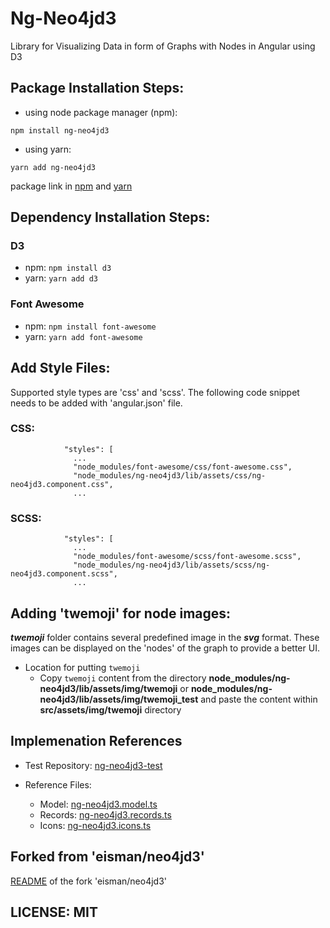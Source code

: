
# Ng-Neo4jd3

Library for Visualizing Data in form of Graphs with Nodes in Angular using D3




## Package Installation Steps:

- using node package manager (npm):
```
npm install ng-neo4jd3
```

- using yarn:
```
yarn add ng-neo4jd3
```

package link in [npm](https://www.npmjs.com/package/ng-neo4jd3) and [yarn](https://yarnpkg.com/package/ng-neo4jd3)




## Dependency Installation Steps:

### D3
 - npm: `npm install d3`
 - yarn: `yarn add d3`

### Font Awesome
 - npm: `npm install font-awesome`
 - yarn: `yarn add font-awesome`




## Add Style Files:

Supported style types are 'css' and 'scss'. The following code snippet needs to be added with 'angular.json' file.

### CSS:
```
            "styles": [
              ...
              "node_modules/font-awesome/css/font-awesome.css",
              "node_modules/ng-neo4jd3/lib/assets/css/ng-neo4jd3.component.css",
              ...
```

### SCSS:
```
            "styles": [
              ...
              "node_modules/font-awesome/scss/font-awesome.scss",
              "node_modules/ng-neo4jd3/lib/assets/scss/ng-neo4jd3.component.scss",
              ...
```


## Adding 'twemoji' for node images:

***twemoji*** folder contains several predefined image in the ***svg*** format. These images can be displayed on the 'nodes' of the graph to provide a better UI.

 - Location for putting `twemoji`
    - Copy `twemoji` content from the directory __node_modules/ng-neo4jd3/lib/assets/img/twemoji__ or __node_modules/ng-neo4jd3/lib/assets/img/twemoji_test__ and paste the content within __src/assets/img/twemoji__ directory


## Implemenation References

 - Test Repository: [ng-neo4jd3-test](https://github.com/vivopensource/ng-neo4jd3-test)

 - Reference Files:
   - Model: [ng-neo4jd3.model.ts](https://github.com/vivopensource/ng-neo4jd3-app/blob/master/projects/ng-neo4jd3/src/lib/ng-neo4jd3.model.ts)
   - Records: [ng-neo4jd3.records.ts](https://github.com/vivopensource/ng-neo4jd3-app/blob/master/projects/ng-neo4jd3/src/lib/ng-neo4jd3.records.ts)
   - Icons: [ng-neo4jd3.icons.ts](https://github.com/vivopensource/ng-neo4jd3-app/blob/master/projects/ng-neo4jd3/src/lib/ng-neo4jd3.icons.ts)



## Forked from 'eisman/neo4jd3'

[README](README_FORKED.md) of the fork 'eisman/neo4jd3'


## LICENSE: MIT
